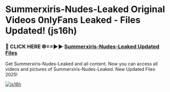 # Summerxiris-Nudes-Leaked Original Videos 0nlyFans Leaked - Files Updated! (js16h)

<h3>🔴 CLICK HERE 🌐==►► <a href="https://tinyurl.com/4mcuefdz" rel="nofollow">Summerxiris-Nudes-Leaked Updated Files</a></h3>

Get Summerxiris-Nudes-Leaked and all content. Now you can access all videos and pictures of Summerxiris-Nudes-Leaked. New Updated Files 2025!

[![js16h](https://i.imgur.com/StAQSOY.gif)](https://tinyurl.com/4mcuefdz)
